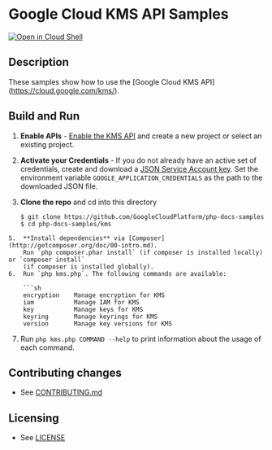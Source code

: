 # Google Cloud KMS API Samples

[![Open in Cloud Shell][shell_img]][shell_link]

[shell_img]: http://gstatic.com/cloudssh/images/open-btn.png
[shell_link]: https://console.cloud.google.com/cloudshell/open?git_repo=https://github.com/googlecloudplatform/php-docs-samples&page=editor&working_dir=kms

## Description

These samples show how to use the [Google Cloud KMS API]
(https://cloud.google.com/kms/).

## Build and Run
1.  **Enable APIs** - [Enable the KMS API](https://console.cloud.google.com/flows/enableapi?apiid=cloudkms.googleapis.com)
    and create a new project or select an existing project.
2.  **Activate your Credentials** - If you do not already have an active set of credentials, create and download a [JSON Service Account key](https://pantheon.corp.google.com/apis/credentials/serviceaccountkey). Set the environment variable `GOOGLE_APPLICATION_CREDENTIALS` as the path to the downloaded JSON file.
4.  **Clone the repo** and cd into this directory

    ```
    $ git clone https://github.com/GoogleCloudPlatform/php-docs-samples
    $ cd php-docs-samples/kms
```
5.  **Install dependencies** via [Composer](http://getcomposer.org/doc/00-intro.md).
    Run `php composer.phar install` (if composer is installed locally) or `composer install`
    (if composer is installed globally).
6.  Run `php kms.php`. The following commands are available:

    ```sh
    encryption    Manage encryption for KMS
    iam           Manage IAM for KMS
    key           Manage keys for KMS
    keyring       Manage keyrings for KMS
    version       Manage key versions for KMS
```
7. Run `php kms.php COMMAND --help` to print information about the usage of each command.

## Contributing changes

* See [CONTRIBUTING.md](../../CONTRIBUTING.md)

## Licensing

* See [LICENSE](../../LICENSE)
